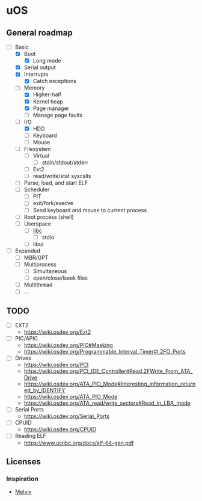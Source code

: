 # uOS

## General roadmap

- [ ] Basic
  - [X] Boot
    - [X] Long mode
  - [X] Serial output
  - [X] Interrupts
    - [X] Catch exceptions
  - [ ] Memory
    - [X] Higher-half
    - [X] Kernel heap
    - [X] Page manager
    - [ ] Manage page faults
  - [ ] I/O
    - [X] HDD
    - [ ] Keyboard
    - [ ] Mouse
  - [ ] Filesystem
    - [ ] Virtual
      - [ ] stdin/stdout/stderr
    - [ ] Ext2
    - [ ] read/write/stat syscalls
  - [ ] Parse, load, and start ELF
  - [ ] Scheduler  
    - [ ] PIT
    - [ ] exit/fork/execve
    - [ ] Send keyboard and mouse to current process
  - [ ] Root process (shell)
  - [ ] Userspace
    - [ ] [libc](https://devdocs.io/c/)
      - [ ] stdio
    - [ ] libui
- [ ] Expanded
  - [ ] MBR/GPT
  - [ ] Multiprocess
    - [ ] Simultaneous
    - [ ] open/close/lseek files
  - [ ] Multithread
  - [ ] ...

## TODO

- [ ] EXT2
  * https://wiki.osdev.org/Ext2
- [ ] PIC/APIC
  * https://wiki.osdev.org/PIC#Masking
  * https://wiki.osdev.org/Programmable_Interval_Timer#I.2FO_Ports
- [ ] Drives
  * https://wiki.osdev.org/PCI
  * https://wiki.osdev.org/PCI_IDE_Controller#Read.2FWrite_From_ATA_Drive
  * https://wiki.osdev.org/ATA_PIO_Mode#Interesting_information_returned_by_IDENTIFY
  * https://wiki.osdev.org/ATA_PIO_Mode
  * https://wiki.osdev.org/ATA_read/write_sectors#Read_in_LBA_mode
- [ ] Serial Ports
  * https://wiki.osdev.org/Serial_Ports
- [ ] CPUID
  * https://wiki.osdev.org/CPUID
- [ ] Reading ELF
  * https://www.uclibc.org/docs/elf-64-gen.pdf

## Licenses

### Inspiration

* [Melvix](https://github.com/marvinborner/Melvix)
